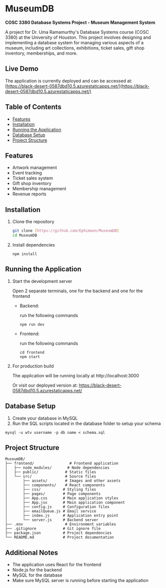 # MuseumDB

**COSC 3380 Database Systems Project - Museum Management System**

A project for Dr. Uma Ramamurthy's Database Systems course (COSC 3380) at the University of Houston. This project involves designing and implementing a database system for managing various aspects of a museum, including art collections, exhibitions, ticket sales, gift shop inventory, memberships, and more.

## Live Demo
The application is currently deployed and can be accessed at:
[https://black-desert-0587dbd10.5.azurestaticapps.net/](https://black-desert-0587dbd10.5.azurestaticapps.net/)

## Table of Contents
- [Features](#features)
- [Installation](#installation)
- [Running the Application](#running-the-application)
- [Database Setup](#database-setup)
- [Project Structure](#project-structure)

## Features
- Artwork management
- Event tracking
- Ticket sales system
- Gift shop inventory 
- Membership management
- Revenue reports


## Installation
1. Clone the repository
   ```bash
   git clone [https://github.com/Ephimoon/MuseumDB]
   cd MuseumDB
2. Install dependencies
    ``` 
    npm install
    ```


## Running the Application
1. Start the development server

    Open 2 separate terminals, one for the backend and one for the frontend
    - Backend:
    
        run the following commands
         
         ```
        npm run dev
    - Frontend:

        run the following commands
        ``` 
        cd frontend
        npm start
2. For production build

    The application will be running locally at http://localhost:3000
   
    Or visit our deployed version at: https://black-desert-0587dbd10.5.azurestaticapps.net/

## Database Setup
1. Create your database in MySQL
2. Run the SQL scripts located in the database folder to setup your schema

```
mysql -u wtv username -p db name < schema.sql
```

## Project Structure
```
MuseumDB/
├── frontend/                # Frontend application
│   ├── node_modules/       # Node dependencies
│   ├── public/            # Static files
│   └── src/               # Source files
│       ├── assets/        # Images and other assets
│       ├── components/    # React components
│       ├── css/          # Styling files
│       ├── pages/        # Page components
│       ├── App.css       # Main application styles
│       ├── App.jsx       # Main application component
│       ├── config.js     # Configuration files
│       ├── emailQueue.js # Email service
│       ├── index.js      # Application entry point
│       └── server.js     # Backend server
├── .env                   # Environment variables
├── .gitignore            # Git ignore file
├── package.json          # Project dependencies
└── README.md             # Project documentation
```


## Additional Notes
- The application uses React for the frontend
- Node.js for the backend
- MySQL for the database
- Make sure MySQL server is running before starting the application
